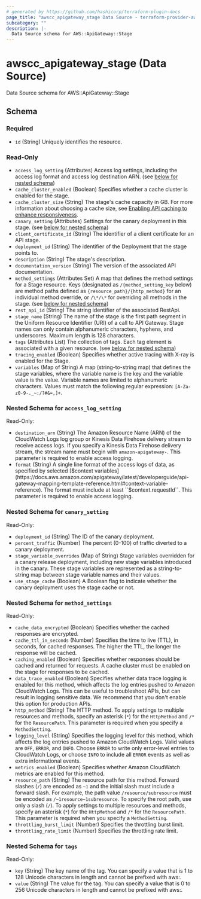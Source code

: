 ```yaml
---
# generated by https://github.com/hashicorp/terraform-plugin-docs
page_title: "awscc_apigateway_stage Data Source - terraform-provider-awscc"
subcategory: ""
description: |-
  Data Source schema for AWS::ApiGateway::Stage
---
```


# awscc_apigateway_stage (Data Source)

Data Source schema for AWS::ApiGateway::Stage



<!-- schema generated by tfplugindocs -->
## Schema

### Required

- `id` (String) Uniquely identifies the resource.

### Read-Only

- `access_log_setting` (Attributes) Access log settings, including the access log format and access log destination ARN. (see [below for nested schema](#nestedatt--access_log_setting))
- `cache_cluster_enabled` (Boolean) Specifies whether a cache cluster is enabled for the stage.
- `cache_cluster_size` (String) The stage's cache capacity in GB. For more information about choosing a cache size, see [Enabling API caching to enhance responsiveness](https://docs.aws.amazon.com/apigateway/latest/developerguide/api-gateway-caching.html).
- `canary_setting` (Attributes) Settings for the canary deployment in this stage. (see [below for nested schema](#nestedatt--canary_setting))
- `client_certificate_id` (String) The identifier of a client certificate for an API stage.
- `deployment_id` (String) The identifier of the Deployment that the stage points to.
- `description` (String) The stage's description.
- `documentation_version` (String) The version of the associated API documentation.
- `method_settings` (Attributes Set) A map that defines the method settings for a Stage resource. Keys (designated as ``/{method_setting_key`` below) are method paths defined as ``{resource_path}/{http_method}`` for an individual method override, or ``/\*/\*`` for overriding all methods in the stage. (see [below for nested schema](#nestedatt--method_settings))
- `rest_api_id` (String) The string identifier of the associated RestApi.
- `stage_name` (String) The name of the stage is the first path segment in the Uniform Resource Identifier (URI) of a call to API Gateway. Stage names can only contain alphanumeric characters, hyphens, and underscores. Maximum length is 128 characters.
- `tags` (Attributes List) The collection of tags. Each tag element is associated with a given resource. (see [below for nested schema](#nestedatt--tags))
- `tracing_enabled` (Boolean) Specifies whether active tracing with X-ray is enabled for the Stage.
- `variables` (Map of String) A map (string-to-string map) that defines the stage variables, where the variable name is the key and the variable value is the value. Variable names are limited to alphanumeric characters. Values must match the following regular expression: ``[A-Za-z0-9-._~:/?#&=,]+``.

<a id="nestedatt--access_log_setting"></a>
### Nested Schema for `access_log_setting`

Read-Only:

- `destination_arn` (String) The Amazon Resource Name (ARN) of the CloudWatch Logs log group or Kinesis Data Firehose delivery stream to receive access logs. If you specify a Kinesis Data Firehose delivery stream, the stream name must begin with ``amazon-apigateway-``. This parameter is required to enable access logging.
- `format` (String) A single line format of the access logs of data, as specified by selected [$context variables](https://docs.aws.amazon.com/apigateway/latest/developerguide/api-gateway-mapping-template-reference.html#context-variable-reference). The format must include at least ``$context.requestId``. This parameter is required to enable access logging.


<a id="nestedatt--canary_setting"></a>
### Nested Schema for `canary_setting`

Read-Only:

- `deployment_id` (String) The ID of the canary deployment.
- `percent_traffic` (Number) The percent (0-100) of traffic diverted to a canary deployment.
- `stage_variable_overrides` (Map of String) Stage variables overridden for a canary release deployment, including new stage variables introduced in the canary. These stage variables are represented as a string-to-string map between stage variable names and their values.
- `use_stage_cache` (Boolean) A Boolean flag to indicate whether the canary deployment uses the stage cache or not.


<a id="nestedatt--method_settings"></a>
### Nested Schema for `method_settings`

Read-Only:

- `cache_data_encrypted` (Boolean) Specifies whether the cached responses are encrypted.
- `cache_ttl_in_seconds` (Number) Specifies the time to live (TTL), in seconds, for cached responses. The higher the TTL, the longer the response will be cached.
- `caching_enabled` (Boolean) Specifies whether responses should be cached and returned for requests. A cache cluster must be enabled on the stage for responses to be cached.
- `data_trace_enabled` (Boolean) Specifies whether data trace logging is enabled for this method, which affects the log entries pushed to Amazon CloudWatch Logs. This can be useful to troubleshoot APIs, but can result in logging sensitive data. We recommend that you don't enable this option for production APIs.
- `http_method` (String) The HTTP method. To apply settings to multiple resources and methods, specify an asterisk (``*``) for the ``HttpMethod`` and ``/*`` for the ``ResourcePath``. This parameter is required when you specify a ``MethodSetting``.
- `logging_level` (String) Specifies the logging level for this method, which affects the log entries pushed to Amazon CloudWatch Logs. Valid values are ``OFF``, ``ERROR``, and ``INFO``. Choose ``ERROR`` to write only error-level entries to CloudWatch Logs, or choose ``INFO`` to include all ``ERROR`` events as well as extra informational events.
- `metrics_enabled` (Boolean) Specifies whether Amazon CloudWatch metrics are enabled for this method.
- `resource_path` (String) The resource path for this method. Forward slashes (``/``) are encoded as ``~1`` and the initial slash must include a forward slash. For example, the path value ``/resource/subresource`` must be encoded as ``/~1resource~1subresource``. To specify the root path, use only a slash (``/``). To apply settings to multiple resources and methods, specify an asterisk (``*``) for the ``HttpMethod`` and ``/*`` for the ``ResourcePath``. This parameter is required when you specify a ``MethodSetting``.
- `throttling_burst_limit` (Number) Specifies the throttling burst limit.
- `throttling_rate_limit` (Number) Specifies the throttling rate limit.


<a id="nestedatt--tags"></a>
### Nested Schema for `tags`

Read-Only:

- `key` (String) The key name of the tag. You can specify a value that is 1 to 128 Unicode characters in length and cannot be prefixed with aws:.
- `value` (String) The value for the tag. You can specify a value that is 0 to 256 Unicode characters in length and cannot be prefixed with aws:.

